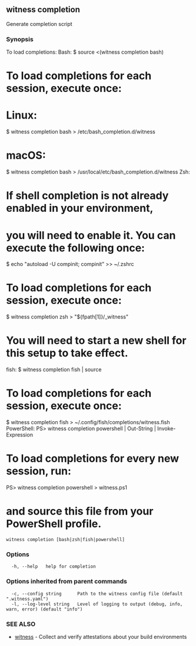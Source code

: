## witness completion

Generate completion script

### Synopsis

To load completions:
Bash:
  $ source <(witness completion bash)
  # To load completions for each session, execute once:
  # Linux:
  $ witness completion bash > /etc/bash_completion.d/witness
  # macOS:
  $ witness completion bash > /usr/local/etc/bash_completion.d/witness
Zsh:
  # If shell completion is not already enabled in your environment,
  # you will need to enable it.  You can execute the following once:
  $ echo "autoload -U compinit; compinit" >> ~/.zshrc
  # To load completions for each session, execute once:
  $ witness completion zsh > "${fpath[1]}/_witness"
  # You will need to start a new shell for this setup to take effect.
fish:
  $ witness completion fish | source
  # To load completions for each session, execute once:
  $ witness completion fish > ~/.config/fish/completions/witness.fish
PowerShell:
  PS> witness completion powershell | Out-String | Invoke-Expression
  # To load completions for every new session, run:
  PS> witness completion powershell > witness.ps1
  # and source this file from your PowerShell profile.


```
witness completion [bash|zsh|fish|powershell]
```

### Options

```
  -h, --help   help for completion
```

### Options inherited from parent commands

```
  -c, --config string      Path to the witness config file (default ".witness.yaml")
  -l, --log-level string   Level of logging to output (debug, info, warn, error) (default "info")
```

### SEE ALSO

* [witness](witness.md)	 - Collect and verify attestations about your build environments
